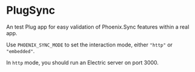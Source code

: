 # PlugSync

An test Plug app for easy validation of Phoenix.Sync features within a real app.

Use `PHOENIX_SYNC_MODE` to set the interaction mode, either `"http"` or `"embedded"`.

In `http` mode, you should run an Electric server on port 3000.
